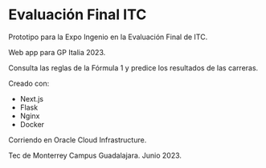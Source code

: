 # Evaluación Final ITC

Prototipo para la Expo Ingenio en la Evaluación Final de ITC.

Web app para GP Italia 2023.

Consulta las reglas de la Fórmula 1 y predice los resultados de las carreras.

Creado con:
- Next.js
- Flask
- Nginx
- Docker

Corriendo en Oracle Cloud Infrastructure.

Tec de Monterrey Campus Guadalajara. Junio 2023.
